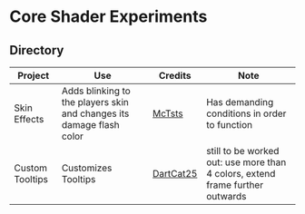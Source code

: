 # Core Shader Experiments
## Directory
Project | Use | Credits | Note
------- | --- | ------- | -----
Skin Effects | Adds blinking to the players skin and changes its damage flash color | [McTsts](https://github.com/McTsts/mc-core-shaders/tree/main/skin%20effects) | Has demanding conditions in order to function
Custom Tooltips | Customizes Tooltips | [DartCat25](https://github.com/DartCat25/resourcepacks) | still to be worked out: use more than 4 colors, extend frame further outwards